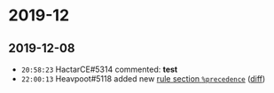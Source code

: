 # 2019-12

## 2019-12-08

* `20:58:23` HactarCE#5314 commented: **test**
* `22:00:13` Heavpoot#5118 added new [rule section `%precedence`](../rules.md#precedence) ([diff](https://github.com/Quonauts/Quonauts-5/commit/feeaa8c79ef48cab3d1ca16170a7d7c141eed60f))
